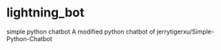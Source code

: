 # lightning_bot
simple python chatbot
A modified python chatbot of jerrytigerxu/Simple-Python-Chatbot
